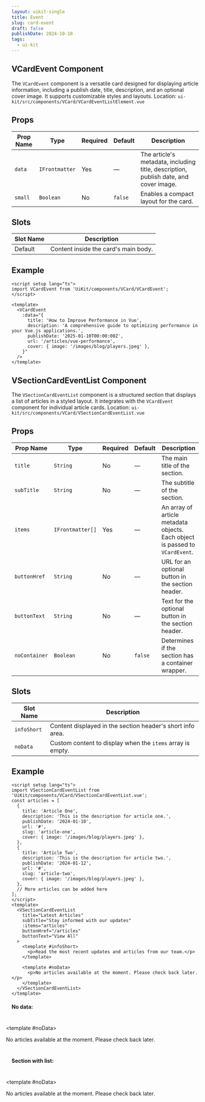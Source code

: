 ```yaml
---
layout: uikit-single
title: Event
slug: card-event
draft: false
publishDate: 2024-10-10
tags:
  - ui-kit
---
```


## VCardEvent Component
The `VCardEvent` component is a versatile card designed for displaying article information, including a publish date, title, description, and an optional cover image. It supports customizable styles and layouts.
Location: `ui-kit/src/components/VCard/VCardEventListElement.vue`

## Props
| Prop Name   | Type               | Required | Default | Description                                                             |
|-------------|--------------------|----------|---------|-------------------------------------------------------------------------|
| `data`      | `IFrontmatter`     | Yes      | —       | The article's metadata, including title, description, publish date, and cover image. |
| `small`     | `Boolean`          | No       | `false` | Enables a compact layout for the card.                                 |

## Slots
| Slot Name | Description                                      |
|-----------|--------------------------------------------------|
| Default   | Content inside the card's main body.            |

## Example
```vue
<script setup lang="ts">
import VCardEvent from 'UiKit/components/VCard/VCardEvent';
</script>

<template>
  <VCardEvent
    :data="{
      title: 'How to Improve Performance in Vue',
      description: 'A comprehensive guide to optimizing performance in your Vue.js applications.',
      publishDate: '2025-01-10T00:00:00Z',
      url: '/articles/vue-performance',
      cover: { image: '/images/blog/players.jpeg' },
    }"
  />
</template>
```

<script setup lang="ts">
import VCardEvent from 'UiKit/components/VCard/VCardEventListElement.vue';
import VSectionCardEventList from 'UiKit/components/VCard/VSectionCardEventList.vue';

const articles = [
  {
    title: 'Article One',
    description: 'This is the description for article one.',
    publishDate: '2024-01-10',
    url: '#',
    slug: 'article-one',
    cover: { image: '/images/blog/players.jpeg' },
  },
  {
    title: 'Article Two',
    description: 'This is the description for article two.',
    publishDate: '2024-01-12',
    url: '#',
    slug: 'article-two',
    cover: { image: '/images/blog/players.jpeg' },
  },
  // More articles can be added here
];
</script>

<VCardEvent
    :data="{
      title: 'How to Improve Performance in Vue',
      description: 'A comprehensive guide to optimizing performance in your Vue.js applications.',
      publishDate: '2025-01-10T00:00:00Z',
      url: '#',
      cover: { image: '/images/blog/players.jpeg' },
    }"
/>

## VSectionCardEventList Component
The `VSectionCardEventList` component is a structured section that displays a list of articles in a styled layout. It integrates with the `VCardEvent` component for individual article cards. Location: `ui-kit/src/components/VCard/VSectionCardEventList.vue`

## Props
| Prop Name    | Type                   | Required | Default | Description                                                                 |
|--------------|------------------------|----------|---------|-----------------------------------------------------------------------------|
| `title`      | `String`               | No       | —       | The main title of the section.                                             |
| `subTitle`   | `String`               | No       | —       | The subtitle of the section.                                               |
| `items`      | `IFrontmatter[]`       | Yes      | —       | An array of article metadata objects. Each object is passed to `VCardEvent`. |
| `buttonHref` | `String`               | No       | —       | URL for an optional button in the section header.                          |
| `buttonText` | `String`               | No       | —       | Text for the optional button in the section header.                        |
| `noContainer`| `Boolean`              | No       | `false` | Determines if the section has a container wrapper.                         |


## Slots
| Slot Name    | Description                                     |
|--------------|-------------------------------------------------|
| `infoShort`  | Content displayed in the section header's short info area. |
| `noData`     | Custom content to display when the `items` array is empty. |


## Example
```vue
<script setup lang="ts">
import VSectionCardEventList from 'UiKit/components/VCard/VSectionCardEventList.vue';
const articles = [
  {
    title: 'Article One',
    description: 'This is the description for article one.',
    publishDate: '2024-01-10',
    url: '#',
    slug: 'article-one',
    cover: { image: '/images/blog/players.jpeg' },
  },
  {
    title: 'Article Two',
    description: 'This is the description for article two.',
    publishDate: '2024-01-12',
    url: '#',
    slug: 'article-two',
    cover: { image: '/images/blog/players.jpeg' },
  },
  // More articles can be added here
];
</script>
<template>
  <VSectionCardEventList
    title="Latest Articles"
    subTitle="Stay informed with our updates"
    :items="articles"
    buttonHref="/articles"
    buttonText="View All"
  >
    <template #infoShort>
      <p>Read the most recent updates and articles from our team.</p>
    </template>

    <template #noData>
      <p>No articles available at the moment. Please check back later.</p>
    </template>
  </VSectionCardEventList>
</template>
```

#### No data:
<div style="margin: 40px -15px;">
<VSectionCardEventList
    title="Latest Articles"
    subTitle="Stay informed with our updates"
    :items="[]"
    buttonHref="/articles"
    buttonText="View All"
>

  <template #noData>
      <p>No articles available at the moment. Please check back later.</p>
  </template>
</VSectionCardEventList>
</div>

#### Section with list:
<div style="margin: 40px -15px;">
<VSectionCardEventList
    title="Latest Articles"
    subTitle="Stay informed with our updates"
    :items="articles"
    buttonHref="/articles"
    buttonText="View All"
>

  <template #noData>
      <p>No articles available at the moment. Please check back later.</p>
  </template>
</VSectionCardEventList>
</div>
